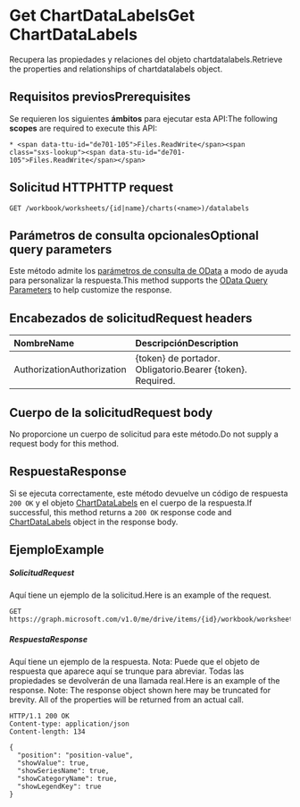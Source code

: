 # <a name="get-chartdatalabels"></a><span data-ttu-id="de701-101">Get ChartDataLabels</span><span class="sxs-lookup"><span data-stu-id="de701-101">Get ChartDataLabels</span></span>

<span data-ttu-id="de701-102">Recupera las propiedades y relaciones del objeto chartdatalabels.</span><span class="sxs-lookup"><span data-stu-id="de701-102">Retrieve the properties and relationships of chartdatalabels object.</span></span>
## <a name="prerequisites"></a><span data-ttu-id="de701-103">Requisitos previos</span><span class="sxs-lookup"><span data-stu-id="de701-103">Prerequisites</span></span>
<span data-ttu-id="de701-104">Se requieren los siguientes **ámbitos** para ejecutar esta API:</span><span class="sxs-lookup"><span data-stu-id="de701-104">The following **scopes** are required to execute this API:</span></span> 

    * <span data-ttu-id="de701-105">Files.ReadWrite</span><span class="sxs-lookup"><span data-stu-id="de701-105">Files.ReadWrite</span></span>

## <a name="http-request"></a><span data-ttu-id="de701-106">Solicitud HTTP</span><span class="sxs-lookup"><span data-stu-id="de701-106">HTTP request</span></span>
<!-- { "blockType": "ignored" } -->
```http
GET /workbook/worksheets/{id|name}/charts(<name>)/datalabels
```
## <a name="optional-query-parameters"></a><span data-ttu-id="de701-107">Parámetros de consulta opcionales</span><span class="sxs-lookup"><span data-stu-id="de701-107">Optional query parameters</span></span>
<span data-ttu-id="de701-108">Este método admite los [parámetros de consulta de OData](http://developer.microsoft.com/en-us/graph/docs/overview/query_parameters) a modo de ayuda para personalizar la respuesta.</span><span class="sxs-lookup"><span data-stu-id="de701-108">This method supports the [OData Query Parameters](http://developer.microsoft.com/en-us/graph/docs/overview/query_parameters) to help customize the response.</span></span>

## <a name="request-headers"></a><span data-ttu-id="de701-109">Encabezados de solicitud</span><span class="sxs-lookup"><span data-stu-id="de701-109">Request headers</span></span>
| <span data-ttu-id="de701-110">Nombre</span><span class="sxs-lookup"><span data-stu-id="de701-110">Name</span></span>      |<span data-ttu-id="de701-111">Descripción</span><span class="sxs-lookup"><span data-stu-id="de701-111">Description</span></span>|
|:----------|:----------|
| <span data-ttu-id="de701-112">Authorization</span><span class="sxs-lookup"><span data-stu-id="de701-112">Authorization</span></span>  | <span data-ttu-id="de701-p101">{token} de portador. Obligatorio.</span><span class="sxs-lookup"><span data-stu-id="de701-p101">Bearer {token}. Required.</span></span> |


## <a name="request-body"></a><span data-ttu-id="de701-115">Cuerpo de la solicitud</span><span class="sxs-lookup"><span data-stu-id="de701-115">Request body</span></span>
<span data-ttu-id="de701-116">No proporcione un cuerpo de solicitud para este método.</span><span class="sxs-lookup"><span data-stu-id="de701-116">Do not supply a request body for this method.</span></span>

## <a name="response"></a><span data-ttu-id="de701-117">Respuesta</span><span class="sxs-lookup"><span data-stu-id="de701-117">Response</span></span>

<span data-ttu-id="de701-118">Si se ejecuta correctamente, este método devuelve un código de respuesta `200 OK` y el objeto [ChartDataLabels](../resources/chartdatalabels.md) en el cuerpo de la respuesta.</span><span class="sxs-lookup"><span data-stu-id="de701-118">If successful, this method returns a `200 OK` response code and [ChartDataLabels](../resources/chartdatalabels.md) object in the response body.</span></span>
## <a name="example"></a><span data-ttu-id="de701-119">Ejemplo</span><span class="sxs-lookup"><span data-stu-id="de701-119">Example</span></span>
##### <a name="request"></a><span data-ttu-id="de701-120">Solicitud</span><span class="sxs-lookup"><span data-stu-id="de701-120">Request</span></span>
<span data-ttu-id="de701-121">Aquí tiene un ejemplo de la solicitud.</span><span class="sxs-lookup"><span data-stu-id="de701-121">Here is an example of the request.</span></span>
<!-- {
  "blockType": "request",
  "name": "get_chartdatalabels"
}-->
```http
GET https://graph.microsoft.com/v1.0/me/drive/items/{id}/workbook/worksheets/{id|name}/charts(<name>)/datalabels
```
##### <a name="response"></a><span data-ttu-id="de701-122">Respuesta</span><span class="sxs-lookup"><span data-stu-id="de701-122">Response</span></span>
<span data-ttu-id="de701-p102">Aquí tiene un ejemplo de la respuesta. Nota: Puede que el objeto de respuesta que aparece aquí se trunque para abreviar. Todas las propiedades se devolverán de una llamada real.</span><span class="sxs-lookup"><span data-stu-id="de701-p102">Here is an example of the response. Note: The response object shown here may be truncated for brevity. All of the properties will be returned from an actual call.</span></span>
<!-- {
  "blockType": "response",
  "truncated": true,
  "@odata.type": "microsoft.graph.chartDataLabels"
} -->
```http
HTTP/1.1 200 OK
Content-type: application/json
Content-length: 134

{
  "position": "position-value",
  "showValue": true,
  "showSeriesName": true,
  "showCategoryName": true,
  "showLegendKey": true
}
```

<!-- uuid: 8fcb5dbc-d5aa-4681-8e31-b001d5168d79
2015-10-25 14:57:30 UTC -->
<!-- {
  "type": "#page.annotation",
  "description": "Get ChartDataLabels",
  "keywords": "",
  "section": "documentation",
  "tocPath": ""
}-->